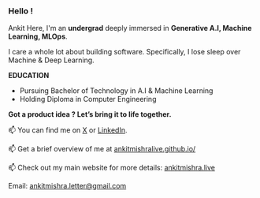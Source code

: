 ### Hello !

Ankit Here, I'm an **undergrad**  deeply immersed in  **Generative A.I, Machine Learning, MLOps**. 

I care a whole lot about building software. Specifically, I lose sleep over Machine & Deep Learning.





**EDUCATION**

* Pursuing Bachelor of Technology in A.I & Machine Learning 
* Holding Diploma in Computer Engineering


**Got a product idea ? Let’s bring it to life together.**


📫  You can find me on [X](https://twitter.com/ankitmishralive/) or [LinkedIn](https://www.linkedin.com/in/ankitmishralive/).

📫 Get a brief overview of me at  [ankitmishralive.github.io/](https://ankitmishralive.github.io)

📫 Check out my main website for more details: [ankitmishra.live](https://ankitmishra.live/) 

Email: [ankitmishra.letter@gmail.com](mailto:ankitmishra.letter@gmail.com)


